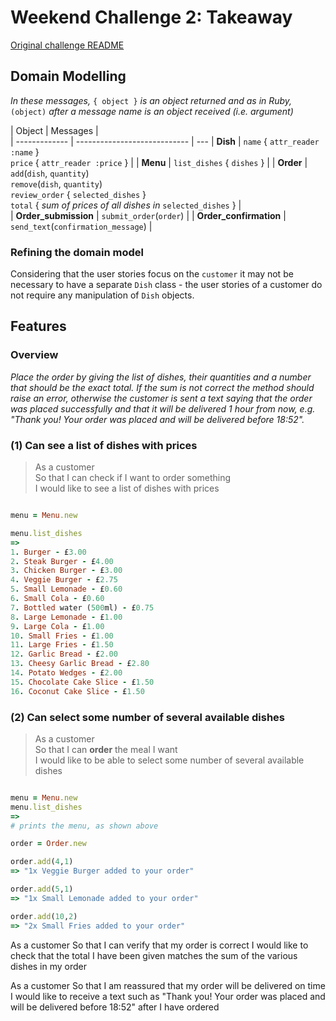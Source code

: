 # Weekend Challenge 2: Takeaway

[Original challenge README](challenge-README.md)

## Domain Modelling

_In these messages,_ `{ object }` _is an object returned and as in Ruby,_ `(object)` _after a message name is an object received (i.e. argument)_
  
| Object         | Messages                     |  
| -------------  | ---------------------------- |  ---
| **Dish**           | `name` { `attr_reader :name` }<br>`price` { `attr_reader :price` } |
| **Menu** | `list_dishes` { `dishes` }         | 
| **Order**          | `add`(`dish`, `quantity`)<br>`remove`(`dish`, `quantity`)<br>`review_order` { `selected_dishes` }<br>`total` { _sum of prices of all dishes in_ `selected_dishes` }    |  
| **Order_submission** | `submit_order`(`order`) |
| **Order_confirmation** | `send_text`(`confirmation_message`)  |
  
### Refining the domain model
Considering that the user stories focus on the `customer` it may not be necessary to have a separate `Dish` class - the user stories of a customer do not require any manipulation of `Dish` objects.


## Features

### Overview

_Place the order by giving the list of dishes, their quantities and a number that should be the exact total. If the sum is not correct the method should raise an error, otherwise the customer is sent a text saying that the order was placed successfully and that it will be delivered 1 hour from now, e.g. "Thank you! Your order was placed and will be delivered before 18:52"._

### (1) Can see a list of dishes with prices

>As a customer  
So that I can check if I want to order something  
I would like to see a list of dishes with prices  
>

```ruby

menu = Menu.new

menu.list_dishes
=>
1. Burger - £3.00
2. Steak Burger - £4.00
3. Chicken Burger - £3.00
4. Veggie Burger - £2.75
5. Small Lemonade - £0.60
6. Small Cola - £0.60
7. Bottled water (500ml) - £0.75
8. Large Lemonade - £1.00
9. Large Cola - £1.00
10. Small Fries - £1.00
11. Large Fries - £1.50
12. Garlic Bread - £2.00
13. Cheesy Garlic Bread - £2.80
14. Potato Wedges - £2.00
15. Chocolate Cake Slice - £1.50
16. Coconut Cake Slice - £1.50

```

### (2) Can select some number of several available dishes

>As a customer  
So that I can **order** the meal I want  
I would like to be able to select some number of several available dishes

```ruby

menu = Menu.new
menu.list_dishes
=>
# prints the menu, as shown above

order = Order.new

order.add(4,1)
=> "1x Veggie Burger added to your order"

order.add(5,1)
=> "1x Small Lemonade added to your order"

order.add(10,2)
=> "2x Small Fries added to your order"

```

As a customer
So that I can verify that my order is correct
I would like to check that the total I have been given matches the sum of the various dishes in my order

As a customer
So that I am reassured that my order will be delivered on time
I would like to receive a text such as "Thank you! Your order was placed and will be delivered before 18:52" after I have ordered
```
